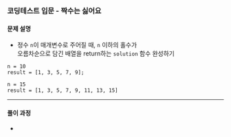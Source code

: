 
### 코딩테스트 입문 - 짝수는 싫어요

#### 문제 설명

- 정수 `n`이 매개변수로 주어질 때, `n` 이하의 홀수가 <br/>
	오름차순으로 담긴 배열을 return하는 `solution` 함수 완성하기

```
n = 10
result = [1, 3, 5, 7, 9];

n = 15
result = [1, 3, 5, 7, 9, 11, 13, 15]
```

---

#### 풀이 과정

- 